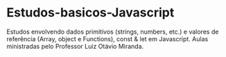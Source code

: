 # Estudos-basicos-Javascript
 Estudos envolvendo dados primitivos (strings, numbers, etc.) e valores de referência (Array, object e Functions), const & let em Javascript. Aulas ministradas pelo Professor Luiz Otávio Miranda.
